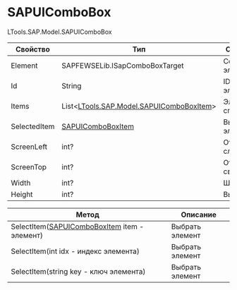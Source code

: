 # SAPUIComboBox

LTools.SAP.Model.SAPUIComboBox

| Свойство      | Тип                                                              | Описание          |
| ------------- | ---------------------------------------------------------------- | ----------------- |
| Element       | SAPFEWSELib.ISapComboBoxTarget                                   | Ссылка на элемент |
| Id            | String                                                           | ID элемента       |
| Items         | List<[LTools.SAP.Model.SAPUIComboBoxItem](sapuicomboboxitem.md)> | Элементы списка   |
| SelectedItem  | [SAPUIComboBoxItem](sapuicomboboxitem.md)                        | Выбранный элемент |
| ScreenLeft    | int?                                                             | Отступ слева      |
| ScreenTop     | int?                                                             | Отстут сверху     |
| Width         | int?                                                             | Ширина            |
| Height        | int?                                                             | Высота            |

| Метод                                                                | Описание        |
| -------------------------------------------------------------------- | --------------- |
| SelectItem([SAPUIComboBoxItem](sapuicomboboxitem.md) item - элемент) | Выбрать элемент |
| SelectItem(int idx - индекс элемента)                                | Выбрать элемент |
| SelectItem(string key - ключ элемента)                               | Выбрать элемент |

